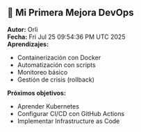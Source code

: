 
## 🎯 Mi Primera Mejora DevOps

**Autor:** Orli   
**Fecha:** Fri Jul 25 09:54:36 PM UTC 2025  
**Aprendizajes:**
- Containerización con Docker
- Automatización con scripts
- Monitoreo básico
- Gestión de crisis (rollback)

**Próximos objetivos:**
- Aprender Kubernetes
- Configurar CI/CD con GitHub     Actions
- Implementar Infrastructure as Code

